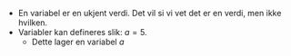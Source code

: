- En variabel er en ukjent verdi. Det vil si vi vet det er en verdi, men ikke hvilken.
- Variabler kan defineres slik: $a=5$.
	- Dette lager en variabel $a$